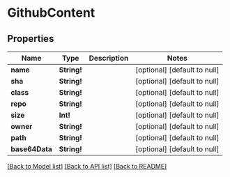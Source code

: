 # GithubContent

## Properties
Name | Type | Description | Notes
------------ | ------------- | ------------- | -------------
**name** | **String!** |  | [optional] [default to null]
**sha** | **String!** |  | [optional] [default to null]
**class** | **String!** |  | [optional] [default to null]
**repo** | **String!** |  | [optional] [default to null]
**size** | **Int!** |  | [optional] [default to null]
**owner** | **String!** |  | [optional] [default to null]
**path** | **String!** |  | [optional] [default to null]
**base64Data** | **String!** |  | [optional] [default to null]

[[Back to Model list]](../README.md#documentation-for-models) [[Back to API list]](../README.md#documentation-for-api-endpoints) [[Back to README]](../README.md)


